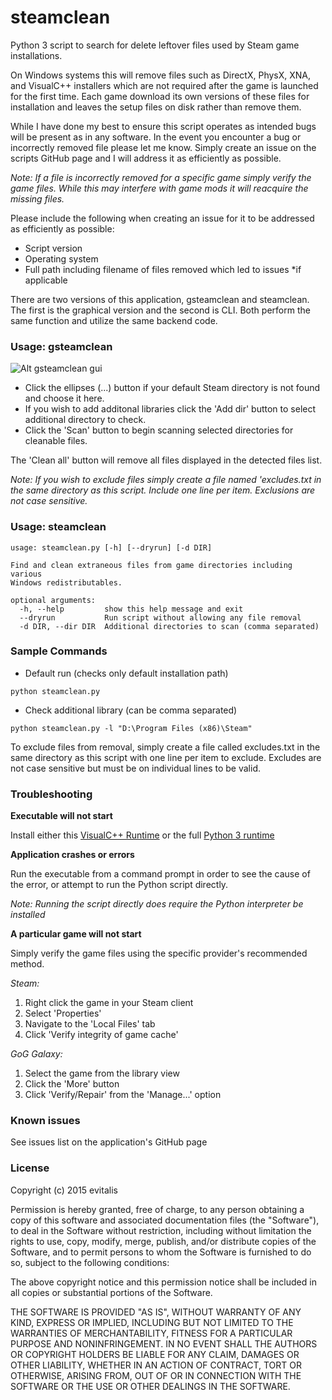 # steamclean #
Python 3 script to search for delete leftover files used by Steam game installations.

On Windows systems this will remove files such as DirectX, PhysX, XNA, and VisualC++ installers which are not required after the game is launched for the first time. Each game download its own versions of these files for installation and leaves the setup files on disk rather than remove them.

While I have done my best to ensure this script operates as intended bugs will be present as in any software. In the event you encounter a bug or incorrectly removed file please let me know. Simply create an issue on the scripts GitHub page and I will address it as efficiently as possible.

*Note: If a file is incorrectly removed for a specific game simply verify the game files. While this may interfere with game mods it will reacquire the missing files.*

Please include the following when creating an issue for it to be addressed as efficiently as possible:
- Script version
- Operating system
- Full path including filename of files removed which led to issues *if applicable

There are two versions of this application, gsteamclean and steamclean. The first is the graphical version and the second is CLI. Both perform the same function and utilize the same backend code.

### Usage: gsteamclean ###

![Alt gsteamclean gui](https://github.com/evitalis/steamclean/blob/dev/screenshot.jpg)

- Click the ellipses (...) button if your default Steam directory is not found and choose it here.
- If you wish to add additonal libraries click the 'Add dir' button to select additional directory to check.
- Click the 'Scan' button to begin scanning selected directories for cleanable files.

The 'Clean all' button will remove all files displayed in the detected files list.

*Note: If you wish to exclude files simply create a file named 'excludes.txt in the same directory as this script. Include one line per item. Exclusions are not case sensitive.*

### Usage: steamclean ###
```
usage: steamclean.py [-h] [--dryrun] [-d DIR]

Find and clean extraneous files from game directories including various
Windows redistributables.

optional arguments:
  -h, --help         show this help message and exit
  --dryrun           Run script without allowing any file removal
  -d DIR, --dir DIR  Additional directories to scan (comma separated)
```

### Sample Commands ###

* Default run (checks only default installation path)
```
python steamclean.py
```

* Check additional library (can be comma separated)
```
python steamclean.py -l "D:\Program Files (x86)\Steam"
```

To exclude files from removal, simply create a file called excludes.txt in the same directory as this script with one line per item to exclude. Excludes are not case sensitive but must be on individual lines to be valid.

### Troubleshooting
**Executable will not start**

Install either this [VisualC++ Runtime](https://download.microsoft.com/download/C/E/5/CE514EAE-78A8-4381-86E8-29108D78DBD4/VC_redist.x64.exe) or the full [Python 3 runtime](https://www.python.org/)

**Application crashes or errors**

Run the executable from a command prompt in order to see the cause of the error, or attempt to run the Python script directly.

*Note: Running the script directly does require the Python interpreter be installed*

**A particular game will not start**

Simply verify the game files using the specific provider's recommended method.

*Steam:*

1. Right click the game in your Steam client
2. Select 'Properties'
3. Navigate to the 'Local Files' tab
4. Click 'Verify integrity of game cache'

*GoG Galaxy:*

1. Select the game from the library view
2. Click the 'More' button
3. Click 'Verify/Repair' from the 'Manage...' option

### Known issues
See issues list on the application's GitHub page

### License

Copyright (c) 2015 evitalis

Permission is hereby granted, free of charge, to any person obtaining a copy
of this software and associated documentation files (the "Software"), to deal
in the Software without restriction, including without limitation the rights
to use, copy, modify, merge, publish, and/or distribute copies of the Software, and to permit persons to whom the Software is furnished to do so, subject to the following conditions:

The above copyright notice and this permission notice shall be included in all
copies or substantial portions of the Software.

THE SOFTWARE IS PROVIDED "AS IS", WITHOUT WARRANTY OF ANY KIND, EXPRESS OR
IMPLIED, INCLUDING BUT NOT LIMITED TO THE WARRANTIES OF MERCHANTABILITY,
FITNESS FOR A PARTICULAR PURPOSE AND NONINFRINGEMENT. IN NO EVENT SHALL THE
AUTHORS OR COPYRIGHT HOLDERS BE LIABLE FOR ANY CLAIM, DAMAGES OR OTHER
LIABILITY, WHETHER IN AN ACTION OF CONTRACT, TORT OR OTHERWISE, ARISING FROM,
OUT OF OR IN CONNECTION WITH THE SOFTWARE OR THE USE OR OTHER DEALINGS IN THE
SOFTWARE.
